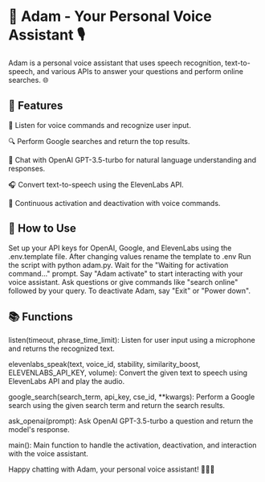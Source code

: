 # **🤖 Adam - Your Personal Voice Assistant 🎙️**
Adam is a personal voice assistant that uses speech recognition, text-to-speech, and various APIs to answer your questions and perform online searches. 🌐

## 🚀 Features 
🎤 Listen for voice commands and recognize user input.

🔍 Perform Google searches and return the top results.

💬 Chat with OpenAI GPT-3.5-turbo for natural language understanding and responses.

🎧 Convert text-to-speech using the ElevenLabs API.

🔄 Continuous activation and deactivation with voice commands.

## 🎯 How to Use 
Set up your API keys for OpenAI, Google, and ElevenLabs using the .env.template file. After changing values rename the template to .env
Run the script with python adam.py.
Wait for the "Waiting for activation command..." prompt.
Say "Adam activate" to start interacting with your voice assistant.
Ask questions or give commands like "search online" followed by your query.
To deactivate Adam, say "Exit" or "Power down".

## 📚 Functions  
listen(timeout, phrase_time_limit): Listen for user input using a microphone and returns the recognized text.

elevenlabs_speak(text, voice_id, stability, similarity_boost, ELEVENLABS_API_KEY, volume): Convert the given text to speech using ElevenLabs API and play the audio.

google_search(search_term, api_key, cse_id, **kwargs): Perform a Google search using the given search term and return the search results.

ask_openai(prompt): Ask OpenAI GPT-3.5-turbo a question and return the model's response.

main(): Main function to handle the activation, deactivation, and interaction with the voice assistant.

Happy chatting with Adam, your personal voice assistant! 🤖💬🎉
